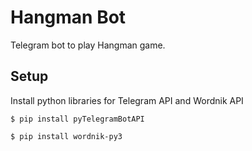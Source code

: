 # Hangman Bot

Telegram bot to play Hangman game.

## Setup

Install python libraries for Telegram API and Wordnik API

```
$ pip install pyTelegramBotAPI
```
```
$ pip install wordnik-py3
```
